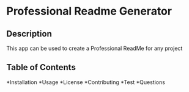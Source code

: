 # Professional Readme Generator

## Description

This app can be used to create a Professional ReadMe for any project

## Table of Contents

*Installation
*Usage
*License 
*Contributing
*Test
*Questions
